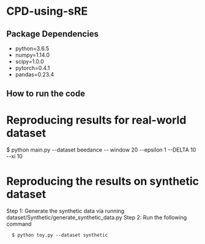 # CPD-using-sRE
## Package Dependencies 
- python=3.6.5
- numpy=1.14.0
- scipy=1.0.0
- pytorch=0.4.1
- pandas=0.23.4
## How to run the code
# Reproducing results for real-world dataset
$ python main.py --dataset beedance -- window 20  --epsilon 1 --DELTA 10 --xi 10
# Reproducing the results on synthetic dataset
Step 1: Generate the synthetic data via running dataset/Synthetic/generate_synthetic_data.py 
Step 2: Run the following command

      $ python toy.py --dataset synthetic
